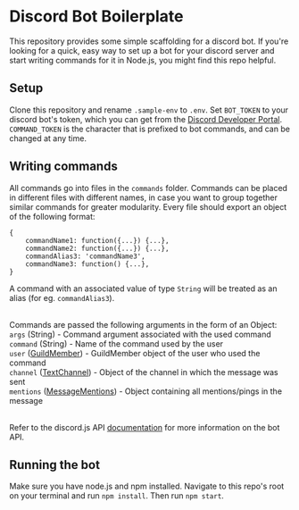 # Discord Bot Boilerplate
This repository provides some simple scaffolding for a discord bot. If you're looking for a quick, easy way to set up a bot for your discord server and start writing commands for it in Node.js, you might find this repo helpful.

## Setup
Clone this repository and rename `.sample-env` to `.env`. Set `BOT_TOKEN` to your discord bot's token, which you can get from the [Discord Developer Portal](https://discord.com/developers/applications/).<br />
`COMMAND_TOKEN` is the character that is prefixed to bot commands, and can be changed at any time.

## Writing commands
All commands go into files in the `commands` folder. Commands can be placed in different files with different names, in case you want to group together similar commands for greater modularity. Every file should export an object of the following format:
```node
{
	commandName1: function({...}) {...},
	commandName2: function({...}) {...},
	commandAlias3: 'commandName3',
	commandName3: function() {...},
}
```
A command with an associated value of type `String` will be treated as an alias (for eg. `commandAlias3`).<br /><br />

Commands are passed the following arguments in the form of an Object:<br />
`args` (String) - Command argument associated with the used command<br />
`command` (String) - Name of the command used by the user<br />
`user` ([GuildMember](https://discord.js.org/#/docs/main/stable/class/GuildMember)) - GuildMember object of the user who used the command<br />
`channel` ([TextChannel](https://discord.js.org/#/docs/main/stable/class/TextChannel)) - Object of the channel in which the message was sent<br />
`mentions` ([MessageMentions](https://discord.js.org/#/docs/main/stable/class/MessageMentions)) - Object containing all mentions/pings in the message<br /><br />

Refer to the discord.js API [documentation](https://discord.js.org/#/) for more information on the bot API.

## Running the bot
Make sure you have node.js and npm installed. Navigate to this repo's root on your terminal and run `npm install`. Then run `npm start`.
